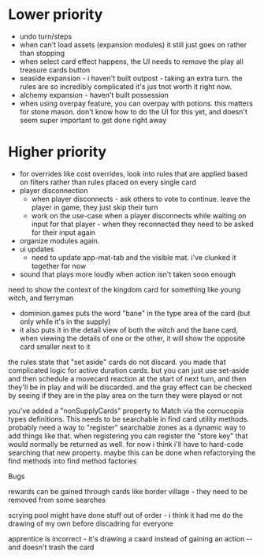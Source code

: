 # Lower priority
- undo turn/steps
- when can't load assets (expansion modules) it still just goes on rather than stopping
- when select card effect happens, the UI needs to remove the play all treasure cards button
- seaside expansion - i haven't built outpost - taking an extra turn. the rules are so incredibly complicated it's jus tnot worth it right now.
- alchemy expansion - haven't built possession
- when using overpay feature, you can overpay with potions. this matters for stone mason. don't know how to do
the UI for this yet, and doesn't seem super important to get done right away

# Higher priority

- for overrides like cost overrides, look into rules that are applied based on filters rather than rules placed on every single card
- player disconnection
  - when player disconnects - ask others to vote to continue. leave the player in game, they just skip their turn 
  - work on the use-case when a player disconnects while waiting on input for that player - when they reconnected
they need to be asked for their input again
- organize modules again.
- ui updates
  - need to update app-mat-tab and the visible mat. i've clunked it together for now
- sound that plays more loudly when action isn't taken soon enough

need to show the context of the kingdom card for something like young witch, and ferryman
- dominion.games puts the word "bane" in the type area of the card (but only while it's in the supply)
- it also puts it in the detail view of both the witch and the bane card, when viewing the details of one or the
other, it will show the opposite card smaller next to it



the rules state that "set aside" cards do not discard. you made that complicated logic for active
duration cards. but you can just use set-aside and then schedule a movecard reaction at
the start of next turn, and then they'll be in play and will be discarded. and the gray effect
can be checked by seeing if they are in the play area on the turn they were played or not

you've added a "nonSupplyCards" property to Match via the cornucopia types definitions. This
needs to be searchable in find card utility methods. probably need a way to "register"
searchable zones as a dynamic way to add things like that. when registering you can
register the "store key" that would normally be returned as well. for now i think i'll have
to hard-code searching that new property. maybe this can be done when refactorying the find
methods into find method factories



Bugs

rewards can be gained through cards like border village - they need to be removed from some searches

scrying pool might have done stuff out of order - i think it had me do the drawing of my own before
discadring for everyone

apprentice is incorrect - it's drawing a caard instead of gaining an action -- and doesn't trash the card